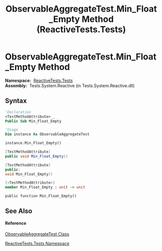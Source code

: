 ﻿---
title: ObservableAggregateTest.Min_Float_Empty Method  (ReactiveTests.Tests)
TOCTitle: Min_Float_Empty Method
ms:assetid: M:ReactiveTests.Tests.ObservableAggregateTest.Min_Float_Empty
ms:mtpsurl: https://msdn.microsoft.com/en-us/library/reactivetests.tests.observableaggregatetest.min_float_empty(v=VS.103)
ms:contentKeyID: 36620967
ms.date: 06/28/2011
mtps_version: v=VS.103
f1_keywords:
- ReactiveTests.Tests.ObservableAggregateTest.Min_Float_Empty
dev_langs:
- CSharp
- JScript
- VB
- FSharp
- c++
---

# ObservableAggregateTest.Min\_Float\_Empty Method

**Namespace:**  [ReactiveTests.Tests](hh289046\(v=vs.103\).md)  
**Assembly:**  Tests.System.Reactive (in Tests.System.Reactive.dll)

## Syntax

``` vb
'Declaration
<TestMethodAttribute> _
Public Sub Min_Float_Empty
```

``` vb
'Usage
Dim instance As ObservableAggregateTest

instance.Min_Float_Empty()
```

``` csharp
[TestMethodAttribute]
public void Min_Float_Empty()
```

``` c++
[TestMethodAttribute]
public:
void Min_Float_Empty()
```

``` fsharp
[<TestMethodAttribute>]
member Min_Float_Empty : unit -> unit 
```

``` jscript
public function Min_Float_Empty()
```

## See Also

#### Reference

[ObservableAggregateTest Class](hh314823\(v=vs.103\).md)

[ReactiveTests.Tests Namespace](hh289046\(v=vs.103\).md)

